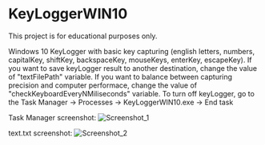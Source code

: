 KeyLoggerWIN10
==============

This project is for educational purposes only.

Windows 10 KeyLogger with basic key capturing (english letters, numbers, capitalKey, shiftKey, backspaceKey, mouseKeys, enterKey, escapeKey).
If you want to save keyLogger result to another destination, change the value of "textFilePath" variable. 
If you want to balance between capturing precision and computer performace, change the value of "checkKeyboardEveryNMiliseconds" variable.
To turn off keyLogger, go to the Task Manager -> Processes -> KeyLoggerWIN10.exe -> End task


Task Manager screenshot:
![Screenshot_1](https://image.ibb.co/g5azZH/Screenshot_2.png)



text.txt screenshot:
![Screenshot_2](https://image.ibb.co/bKtKZH/Screenshot_4.png)

